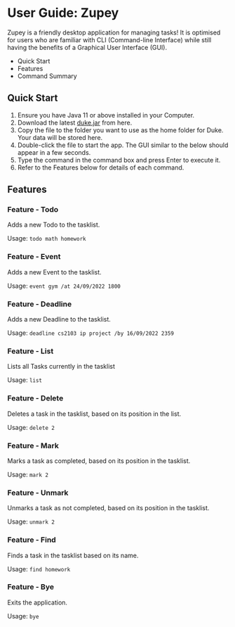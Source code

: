 # User Guide: Zupey
Zupey is a friendly desktop application for managing tasks! It is optimised for users who are familiar with CLI (Command-line Interface) while still having the benefits of a Graphical User Interface (GUI).

- Quick Start
- Features
- Command Summary

## Quick Start
1. Ensure you have Java 11 or above installed in your Computer.
2. Download the latest [duke.jar](https://github.com/misterpuffin/ip/releases/download/A-Release/zupey.jar) from here.
3. Copy the file to the folder you want to use as the home folder for Duke. Your data will be stored here.
4. Double-click the file to start the app. The GUI similar to the below should appear in a few seconds.
5. Type the command in the command box and press Enter to execute it.
6. Refer to the Features below for details of each command.

## Features
### Feature - Todo

Adds a new Todo to the tasklist.

Usage:
```todo math homework```

### Feature - Event
Adds a new Event to the tasklist.

Usage:
```event gym /at 24/09/2022 1800```

### Feature - Deadline
Adds a new Deadline to the tasklist.

Usage:
```deadline cs2103 ip project /by 16/09/2022 2359```

### Feature - List
Lists all Tasks currently in the tasklist

Usage:
```list```

### Feature - Delete
Deletes a task in the tasklist, based on its position in the list.

Usage:
```delete 2```

### Feature - Mark
Marks a task as completed, based on its position in the tasklist.

Usage:
```mark 2```

### Feature - Unmark
Unmarks a task as not completed, based on its position in the tasklist.

Usage:
```unmark 2```

### Feature - Find
Finds a task in the tasklist based on its name.

Usage:
```find homework```

### Feature - Bye
Exits the application.

Usage:
```bye```

